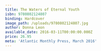 ```yaml
---
title: The Waters of Eternal Youth
isbn: 9780802124807
binding: Hardcover
image_path: /uploads/9780802124807.jpg
author: Donna Leon
available_date: 2016-03-11T00:00:00.000Z
price: 26.95
meta: 'Atlantic Monthly Press, March 2016'
---
```



